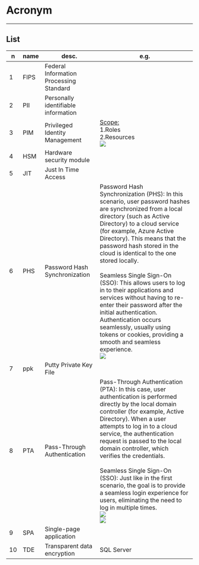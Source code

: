 # Acronym

---

## List
|n|name|desc.|e.g.|
|-|----|-----|----|
|1|FIPS|Federal Information Processing Standard|
|2|PII|Personally identifiable information|
|3|PIM|Privileged Identity Management|<ins>Scope:</ins><br/>1.Roles<br/>2.Resources<br/><img src="https://i.imgur.com/hSw2SSu.png">|
|4|HSM|Hardware security module|
|5|JIT|Just In Time Access||
|6|PHS|Password Hash Synchronization|Password Hash Synchronization (PHS): In this scenario, user password hashes are synchronized from a local directory (such as Active Directory) to a cloud service (for example, Azure Active Directory). This means that the password hash stored in the cloud is identical to the one stored locally.<br/><br/>Seamless Single Sign-On (SSO): This allows users to log in to their applications and services without having to re-enter their password after the initial authentication. Authentication occurs seamlessly, usually using tokens or cookies, providing a smooth and seamless experience.<br/><img src="https://i.imgur.com/metcEWK.png">|
|7|ppk|Putty Private Key File|
|8|PTA|Pass-Through Authentication|Pass-Through Authentication (PTA): In this case, user authentication is performed directly by the local domain controller (for example, Active Directory). When a user attempts to log in to a cloud service, the authentication request is passed to the local domain controller, which verifies the credentials.<br/><br/>Seamless Single Sign-On (SSO): Just like in the first scenario, the goal is to provide a seamless login experience for users, eliminating the need to log in multiple times.<br/><img src="https://i.imgur.com/zEx6nJo.png"><br/><img src="https://i.imgur.com/XM277fh.png">|
|9|SPA|Single-page application|
|10|TDE|Transparent data encryption|SQL Server|
